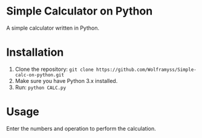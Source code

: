 # Simple Calculator on Python
A simple calculator written in Python.
# Installation
1. Clone the repository: `git clone https://github.com/Wolframyss/Simple-calc-on-python.git`
2. Make sure you have Python 3.x installed.
3. Run: `python CALC.py`
# Usage
Enter the numbers and operation to perform the calculation.
